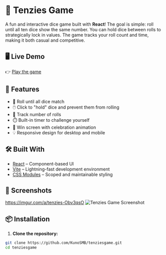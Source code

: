 # 🎲 Tenzies Game

A fun and interactive dice game built with **React**! The goal is simple: roll until all ten dice show the same number. You can hold dice between rolls to strategically lock in values. The game tracks your roll count and time, making it both casual and competitive.

## 🖥️ Live Demo

👉 [Play the game](https://smb-tenzies-game.netlify.app/)

## 🚀 Features

- 🎯 Roll until all dice match
- 🖱️ Click to "hold" dice and prevent them from rolling
- 🔁 Track number of rolls
- ⏱️ Built-in timer to challenge yourself
- 🥳 Win screen with celebration animation
- 💡 Responsive design for desktop and mobile

## 🛠️ Built With

- [React](https://reactjs.org/) – Component-based UI
- [Vite](https://vitejs.dev/) – Lightning-fast development environment
- [CSS Modules](https://github.com/css-modules/css-modules) – Scoped and maintainable styling

## 📸 Screenshots
https://imgur.com/a/tenzies-Obv3qsO
![Tenzies Game Screenshot](https://imgur.com/a/tenzies-Obv3qsO)

## 📦 Installation

1. **Clone the repository:**

```bash
git clone https://github.com/KunoSMB/tenziesgame.git
cd tenziesgame
